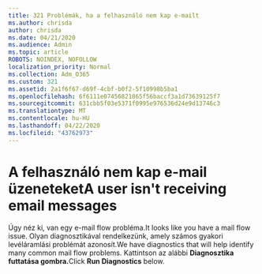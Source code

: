 ```yaml
---
title: 321 Problémák, ha a felhasználó nem kap e-mailt
ms.author: chrisda
author: chrisda
ms.date: 04/21/2020
ms.audience: Admin
ms.topic: article
ROBOTS: NOINDEX, NOFOLLOW
localization_priority: Normal
ms.collection: Adm_O365
ms.custom: 321
ms.assetid: 2a1f6f67-d69f-4cbf-b0f2-5f10998b5ba1
ms.openlocfilehash: 6f6111e07456821865f56baccf3a1d73639125f7
ms.sourcegitcommit: 631cbb5f03e5371f0995e976536d24e9d13746c3
ms.translationtype: MT
ms.contentlocale: hu-HU
ms.lasthandoff: 04/22/2020
ms.locfileid: "43762973"
---
```

# <a name="a-user-isnt-receiving-email-messages"></a><span data-ttu-id="425a1-102">A felhasználó nem kap e-mail üzeneteket</span><span class="sxs-lookup"><span data-stu-id="425a1-102">A user isn't receiving email messages</span></span>

<span data-ttu-id="425a1-103">Úgy néz ki, van egy e-mail flow probléma.</span><span class="sxs-lookup"><span data-stu-id="425a1-103">It looks like you have a mail flow issue.</span></span> <span data-ttu-id="425a1-104">Olyan diagnosztikával rendelkezünk, amely számos gyakori levéláramlási problémát azonosít.</span><span class="sxs-lookup"><span data-stu-id="425a1-104">We have diagnostics that will help identify many common mail flow problems.</span></span> <span data-ttu-id="425a1-105">Kattintson az alábbi **Diagnosztika futtatása gombra.**</span><span class="sxs-lookup"><span data-stu-id="425a1-105">Click **Run Diagnostics** below.</span></span>
 